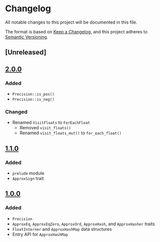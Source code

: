 # Changelog

All notable changes to this project will be documented in this file.

The format is based on [Keep a Changelog](https://keepachangelog.com/en/1.1.0/),
and this project adheres to [Semantic Versioning](https://semver.org/spec/v2.0.0.html).

## [Unreleased]

## [2.0.0]

### Added

- `Precision::is_pos()`
- `Precision::is_neg()`

### Changed

- Renamed `VisitFloats` to `ForEachFloat`
  - Removed `visit_floats()`
  - Renamed `visit_floats_mut()` to `for_each_float()`

## [1.1.0]

### Added

- `prelude` module
- `ApproxSign` trait

## [1.0.0]

### Added

- `Precision`
- `ApproxEq`, `ApproxEqZero`, `ApproxOrd`, `ApproxHash`, and `ApproxHasher` traits
- `FloatInterner` and `ApproxHashMap` data structures
- Entry API for `ApproxHashMap`

[2.0.0]: https://github.com/HactarCE/approx_collections/compare/v1.1.0...v2.0.0
[1.1.0]: https://github.com/HactarCE/approx_collections/compare/v1.0.0...v1.1.0
[1.0.0]: https://github.com/HactarCE/approx_collections/releases/tag/v1.0.0
